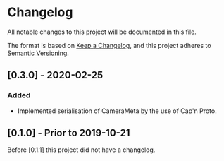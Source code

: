 # Changelog
All notable changes to this project will be documented in this file.

The format is based on [Keep a Changelog](https://keepachangelog.com/en/1.0.0/),
and this project adheres to [Semantic Versioning](https://semver.org/spec/v2.0.0.html).

## [0.3.0] - 2020-02-25
### Added
- Implemented serialisation of CameraMeta by the use of Cap'n Proto.

## [0.1.0] - Prior to 2019-10-21
Before [0.1.1] this project did not have a changelog.
